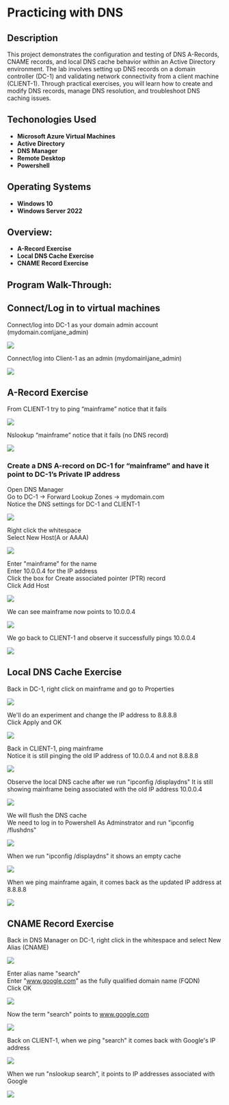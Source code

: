 <h1>Practicing with DNS </h1>

<h2>Description</h2>
This project demonstrates the configuration and testing of DNS A-Records, CNAME records, and local DNS cache behavior within an Active Directory environment. The lab involves setting up DNS records on a domain controller (DC-1) and validating network connectivity from a client machine (CLIENT-1). Through practical exercises, you will learn how to create and modify DNS records, manage DNS resolution, and troubleshoot DNS caching issues.
<br />

<h2>Techonologies Used</h2>

- <b>Microsoft Azure Virtual Machines</b>
- <b>Active Directory</b>
- <b>DNS Manager</b>
- <b>Remote Desktop</b>
- <b>Powershell</b>

<h2>Operating Systems</h2>

- <b>Windows 10</b>
- <b>Windows Server 2022</b>

<h2>Overview:</h2>

- <b>A-Record Exercise</b> 
- <b>Local DNS Cache Exercise</b>
- <b>CNAME Record Exercise</b>

<h2>Program Walk-Through:</h2>

<h2>Connect/Log in to virtual machines</h2>

Connect/log into DC-1 as your domain admin account (mydomain.com\jane_admin) <br/>

![](https://github.com/rbrianshutt/dns/blob/main/DNS/1%20Connect%20to%20dc1%20vm.PNG)
<br />

Connect/log into Client-1 as an admin (mydomain\jane_admin) <br/>

![](https://github.com/rbrianshutt/dns/blob/main/DNS/2%20Connect%20to%20client1%20vm.PNG)
<br />

<h2>A-Record Exercise</h2>

From CLIENT-1 try to ping “mainframe” notice that it fails <br/>

![](https://github.com/rbrianshutt/dns/blob/main/DNS/3%20client1%20ping%20mainframe%20fail.PNG)
<br />

Nslookup “mainframe” notice that it fails (no DNS record)  <br/>

![](https://github.com/rbrianshutt/dns/blob/main/DNS/4%20nslookup%20mainframe%20cant%20find.PNG)
<br />

<h3>Create a DNS A-record on DC-1 for “mainframe” and have it point to DC-1’s Private IP address</h3>

Open DNS Manager <br/>
Go to DC-1 -> Forward Lookup Zones -> mydomain.com <br/>
Notice the DNS settings for DC-1 and CLIENT-1 <br/>

![](https://github.com/rbrianshutt/dns/blob/main/DNS/5%20dc1%20dns%20manager.PNG)
<br />

Right click the whitespace  <br/>
Select New Host(A or AAAA) <br/>

![](https://github.com/rbrianshutt/dns/blob/main/DNS/5.2%20right%20click%20new%20host%20a.png)
<br />

Enter "mainframe" for the name  <br/>
Enter 10.0.0.4 for the IP address <br/>
Click the box for Create associated pointer (PTR) record  <br/>
Click Add Host  <br/>

![](https://github.com/rbrianshutt/dns/blob/main/DNS/5.3%20new%20host%20mainframe.PNG)
<br />

We can see mainframe now points to 10.0.0.4  <br/>

![](https://github.com/rbrianshutt/dns/blob/main/DNS/5.4%20mainframe%20points%20to%20ip10004.PNG)
<br />

We go back to CLIENT-1 and observe it successfully pings 10.0.0.4 <br/>

![](https://github.com/rbrianshutt/dns/blob/main/DNS/6%20client1%20ping%20mainframe%20success.PNG)
<br />

<h2>Local DNS Cache Exercise</h2>

Back in DC-1, right click on mainframe and go to Properties <br/>


![](https://github.com/rbrianshutt/dns/blob/main/DNS/7.1%20dc1%20right%20click%20properties.PNG)
<br />

We'll do an experiment and change the IP address to 8.8.8.8 <br/>
Click Apply and OK <br/>

![](https://github.com/rbrianshutt/dns/blob/main/DNS/7.2%20change%20ip%20address%20to%208888.PNG)
<br />

Back in CLIENT-1, ping mainframe  <br/>
Notice it is still pinging the old IP address of 10.0.0.4 and not 8.8.8.8  <br/>

![](https://github.com/rbrianshutt/dns/blob/main/DNS/8.1%20client1%20ping%20mainframe%20still%20old%20ip%2010004.PNG)
<br />

Observe the local DNS cache after we run "ipconfig /displaydns"
It is still showing mainframe being associated with the old IP address 10.0.0.4   <br/>

![](https://github.com/rbrianshutt/dns/blob/main/DNS/9%20ipconfig%20displaydns.PNG)
<br />

We will flush the DNS cache<br/>
We need to log in to Powershell As Adminstrator and run "ipconfig /flushdns"

![](https://github.com/rbrianshutt/dns/blob/main/DNS/10%20as%20admin%20ipconfig%20flushdns.PNG)
<br />

When we run "ipconfig /displaydns" it shows an empty cache<br/>

![](https://github.com/rbrianshutt/dns/blob/main/DNS/11%20run%20ipconfig%20displaydns%20observe%20cache%20empty.PNG)
<br />

When we ping mainframe again, it comes back as the updated IP address at 8.8.8.8  <br/>

![](https://github.com/rbrianshutt/dns/blob/main/DNS/12%20ping%20mainframe%20new%20ip%20shows%20up.PNG)
<br />

<h2>CNAME Record Exercise</h2>

Back in DNS Manager on DC-1, right click in the whitespace and select New Alias (CNAME)  <br/>

![](https://github.com/rbrianshutt/dns/blob/main/DNS/13.1%20dc1%20right%20click%20new%20alias%20cname.png)
<br />

Enter alias name "search"   <br/>
Enter "www.google.com" as the fully qualified domain name (FQDN)  <br/>
Click OK  <br/>

![](https://github.com/rbrianshutt/dns/blob/main/DNS/13.2%20alias%20name%20search%20to%20wwwgooglecom.PNG)
<br />

Now the term "search" points to www.google.com <br/>

![](https://github.com/rbrianshutt/dns/blob/main/DNS/13.3%20search%20is%20alias%20cname.PNG)
<br />

Back on CLIENT-1, when we ping "search" it comes back with Google's IP address  <br/>

![](https://github.com/rbrianshutt/dns/blob/main/DNS/14%20client1%20ping%20search.PNG)
<br />

When we run "nslookup search", it points to IP addresses associated with Google <br/>

![](https://github.com/rbrianshutt/dns/blob/main/DNS/15%20nslookup%20search.PNG)
<br />

